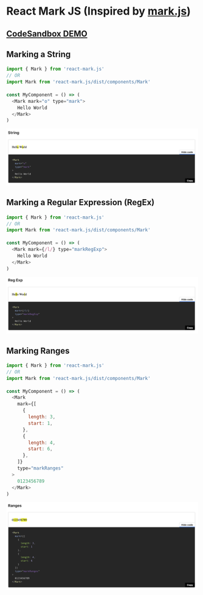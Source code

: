 # React Mark JS (Inspired by [mark.js](https://markjs.io))

## [CodeSandbox DEMO](https://codesandbox.io/s/inspiring-cartwright-2v4ld?file=/src/App.js)

## Marking a String

```js
import { Mark } from 'react-mark.js'
// OR
import Mark from 'react-mark.js/dist/components/Mark'

const MyComponent = () => (
  <Mark mark="o" type="mark">
    Hello World
  </Mark>
)
```

<img src="https://raw.githubusercontent.com/appsparkler/my-storybook/master/packages/react-mark.js/docs/string-example.png" />

## Marking a Regular Expression (RegEx)

```js
import { Mark } from 'react-mark.js'
// OR
import Mark from 'react-mark.js/dist/components/Mark'

const MyComponent = () => (
  <Mark mark={/l/} type="markRegExp">
    Hello World
  </Mark>
)
```

<img src="https://raw.githubusercontent.com/appsparkler/my-storybook/master/packages/react-mark.js/docs/regex-example.png" />

## Marking Ranges

```js
import { Mark } from 'react-mark.js'
// OR
import Mark from 'react-mark.js/dist/components/Mark'

const MyComponent = () => (
  <Mark
    mark={[
      {
        length: 3,
        start: 1,
      },
      {
        length: 4,
        start: 6,
      },
    ]}
    type="markRanges"
  >
    0123456789
  </Mark>
)
```

<img src="https://raw.githubusercontent.com/appsparkler/my-storybook/master/packages/react-mark.js/docs/ranges-example.png" />
